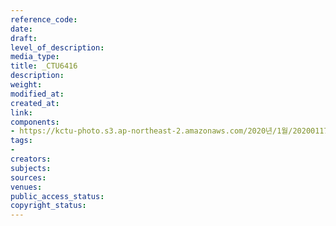 ```yaml
---
reference_code: 
date: 
draft: 
level_of_description: 
media_type: 
title: _CTU6416
description: 
weight: 
modified_at: 
created_at: 
link: 
components:
- https://kctu-photo.s3.ap-northeast-2.amazonaws.com/2020년/1월/20200117_경마기수+문중원+열사+문재해결+촉구+오체투지+1일차/_CTU6416.jpg
tags:
- 
creators: 
subjects: 
sources: 
venues: 
public_access_status: 
copyright_status: 
---
```


